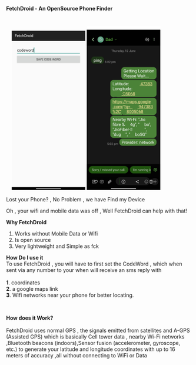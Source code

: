 **FetchDroid  -  An OpenSource Phone Finder**
#
<p align="center" style="margin-right:70px;">
  <img src="https://raw.githubusercontent.com/shad0wrider/FetchDroid/refs/heads/main/assets/homepage.png" width="200"/>
  <img src="https://raw.githubusercontent.com/shad0wrider/FetchDroid/refs/heads/main/assets/CleanFetchDroid.png" width="200"/>
</p>
Lost your Phone? , No Problem , we have Find my Device

Oh , your wifi and mobile data was off , Well FetchDroid can help with that!

**Why FetchDroid**
1. Works without Mobile Data or Wifi
2. Is open source
3. Very lightweight and Simple as fck

**How Do I use it**
<br>
To use FetchDroid , you will have to first set the CodeWord , 
which when sent via any number to your when
will receive an sms reply with
<br> <br>
  **1**. coordinates
<br>
  **2**. a google maps link
<br>
  **3**. Wifi networks near your phone for better locating.

<br>

**How does it Work?**
<br><br>
FetchDroid uses normal GPS , the signals emitted from satellites and
A-GPS (Assisted GPS) which is basically Cell tower data , nearby Wi-Fi networks ,Bluetooth beacons (indoors),Sensor fusion (accelerometer, gyroscope, etc.)
to generate your latitude and longitude coordinates with up to 16 meters of accuracy ,all without connecting to WiFi or Data 



